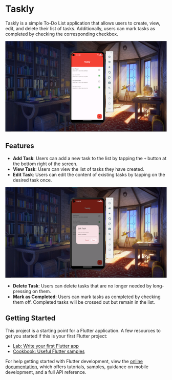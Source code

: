 # Taskly

Taskly is a simple To-Do List application that allows users to create, view, edit, and delete their list of tasks. Additionally, users can mark tasks as completed by checking the corresponding checkbox.

![Taskly Preview](https://github.com/DraganAbrisamWidijanto/Taskly-SimpleToDoListApp/blob/main/ImageAPPPreview.png)

## Features

- **Add Task**: Users can add a new task to the list by tapping the `+` button at the bottom right of the screen.
- **View Task**: Users can view the list of tasks they have created.
- **Edit Task**: Users can edit the content of existing tasks by tapping on the desired task once.

![Edit Task](https://github.com/DraganAbrisamWidijanto/Taskly-SimpleToDoListApp/blob/main/editTask.png)

- **Delete Task**: Users can delete tasks that are no longer needed by long-pressing on them.
- **Mark as Completed**: Users can mark tasks as completed by checking them off. Completed tasks will be crossed out but remain in the list.

## Getting Started

This project is a starting point for a Flutter application. A few resources to get you started if this is your first Flutter project:

- [Lab: Write your first Flutter app](https://docs.flutter.dev/get-started/codelab)
- [Cookbook: Useful Flutter samples](https://docs.flutter.dev/cookbook)

For help getting started with Flutter development, view the [online documentation](https://docs.flutter.dev/), which offers tutorials, samples, guidance on mobile development, and a full API reference.
